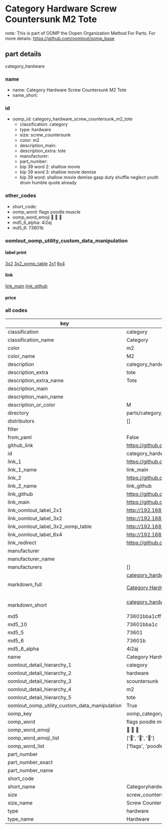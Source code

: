# Category Hardware Screw Countersunk M2 Tote  

note: This is part of OOMP the Oopen Organization Method For Parts. For more details: https://github.com/oomlout/oomp_base

##  part details
  



category_hardware



### name
* name: Category Hardware Screw Countersunk M2 Tote
* name_short: 
### id
* oomp_id: category_hardware_screw_countersunk_m2_tote
  * classification: category
  * type: hardware
  * size: screw_countersunk
  * color: m2
  * description_main: 
  * description_extra: tote
  * manufacturer: 
  * part_number: 
  * bip 39 word 2: shallow movie
  * bip 39 word 3: shallow movie demise
  * bip 39 word: shallow movie demise gasp duty shuffle neglect youth drum humble quote already

### other_codes
* short_code: 
* oomp_word: flags poodle muscle
* oomp_word_emoji :flags: :poodle: :muscle:
* md5_6_alpha: 4i2aj
* md5_6: 73601b






### oomlout_oomp_utility_custom_data_manipulation
#### label print
[3x2](http://192.168.1.245:1112/?label=oomp%204i2aj)
[3x2_oomp_table](http://192.168.1.108:1112/?label=oomp%204i2aj)
[2x1](http://192.168.1.242:1112/?label=oomp%204i2aj)
[6x4](http://192.168.1.55:1112/?label=oomp%204i2aj)    

#### link

[link_main](https://github.com/oomlout/oomlout_oomp_version_1_messy/tree/main/parts/category_hardware_screw_countersunk_m2_tote) [link_github](https://github.com/oomlout/oomlout_oomp_version_1_messy/tree/main/parts/category_hardware_screw_countersunk_m2_tote)                             

#### price







### all codes 
| key | value |  
| --- | --- |  
| classification | category |  
| classification_name | Category |  
| color | m2 |  
| color_name | M2 |  
| description | category_hardware |  
| description_extra | tote |  
| description_extra_name | Tote |  
| description_main |  |  
| description_main_name |  |  
| description_or_color | M  |  
| directory | parts/category_hardware_screw_countersunk_m2_tote |  
| distributors | [] |  
| filter |  |  
| from_yaml | False |  
| github_link | https://github.com/oomlout/oomlout_oomp_part_src/tree/main/parts/category_hardware_screw_countersunk_m2_tote |  
| id | category_hardware_screw_countersunk_m2_tote |  
| link_1 | https://github.com/oomlout/oomlout_oomp_version_1_messy/tree/main/parts/category_hardware_screw_countersunk_m2_tote |  
| link_1_name | link_main |  
| link_2 | https://github.com/oomlout/oomlout_oomp_version_1_messy/tree/main/parts/category_hardware_screw_countersunk_m2_tote |  
| link_2_name | link_github |  
| link_github | https://github.com/oomlout/oomlout_oomp_version_1_messy/tree/main/parts/category_hardware_screw_countersunk_m2_tote |  
| link_main | https://github.com/oomlout/oomlout_oomp_version_1_messy/tree/main/parts/category_hardware_screw_countersunk_m2_tote |  
| link_oomlout_label_2x1 | http://192.168.1.242:1112/?label=oomp%204i2aj |  
| link_oomlout_label_3x2 | http://192.168.1.245:1112/?label=oomp%204i2aj |  
| link_oomlout_label_3x2_oomp_table | http://192.168.1.108:1112/?label=oomp%204i2aj |  
| link_oomlout_label_6x4 | http://192.168.1.55:1112/?label=oomp%204i2aj |  
| link_redirect | https://github.com/oomlout/oomlout_oomp_version_1_messy/tree/main/parts/category_hardware_screw_countersunk_m2_tote |  
| manufacturer |  |  
| manufacturer_name |  |  
| manufacturers | [] |  
| markdown_full | [category_hardware_screw_countersunk_m2_tote](none)<br>[](none)<br>[Category Hardware Screw Countersunk M2 Tote](none)<br><br> |  
| markdown_short | [category_hardware_screw_countersunk_m2_tote](none)<br><br> |  
| md5 | 73601bba1cff72831da2460274a43e28 |  
| md5_10 | 73601bba1c |  
| md5_5 | 73601 |  
| md5_6 | 73601b |  
| md5_6_alpha | 4i2aj |  
| name | Category Hardware Screw Countersunk M2 Tote |  
| oomlout_detail_hierarchy_1 | category |  
| oomlout_detail_hierarchy_2 | hardware |  
| oomlout_detail_hierarchy_3 | scountersunk |  
| oomlout_detail_hierarchy_4 | m2 |  
| oomlout_detail_hierarchy_5 | tote |  
| oomlout_oomp_utility_custom_data_manipulation | True |  
| oomp_key | oomp_category_hardware_screw_countersunk_m2_tote |  
| oomp_word | flags poodle muscle |  
| oomp_word_emoji | :flags: :poodle: :muscle: |  
| oomp_word_emoji_list | [':flags:', ':poodle:', ':muscle:'] |  
| oomp_word_list | ['flags', 'poodle', 'muscle'] |  
| part_number |  |  
| part_number_exact |  |  
| part_number_name |  |  
| short_code |  |  
| short_name | Categoryhardware |  
| size | screw_countersunk |  
| size_name | Screw Countersunk |  
| type | hardware |  
| type_name | Hardware |  
